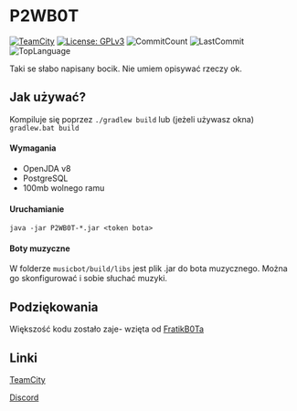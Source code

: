 # P2WB0T

[![TeamCity](https://ci.fratikbot.pl/app/rest/builds/buildType:Kamil_P2wb0t_Build/statusIcon)](https://ci.fratikbot.pl/project/Kamil_P2wb0t)
[![License: GPLv3](https://img.shields.io/badge/License-GPLv3-blue.svg)](https://www.gnu.org/licenses/gpl-3.0)
![CommitCount](https://img.shields.io/github/commit-activity/y/KAMIL0024/P2WB0T)
![LastCommit](https://img.shields.io/github/last-commit/KAMIL0024/P2WB0T)
![TopLanguage](https://img.shields.io/github/languages/top/KAMIL0024/P2WB0T)

Taki se słabo napisany bocik. Nie umiem opisywać rzeczy ok.

## Jak używać?
  Kompiluje się poprzez `./gradlew build` lub (jeżeli używasz okna) `gradlew.bat build`

#### Wymagania
  
  * OpenJDA v8
  * PostgreSQL
  * 100mb wolnego ramu
 
#### Uruchamianie
  `java -jar P2WB0T-*.jar <token bota>`
   
#### Boty muzyczne
  W folderze `musicbot/build/libs` jest plik .jar do bota muzycznego. Można go skonfigurować i sobie słuchać muzyki.
  
## Podziękowania
  Większość kodu zostało zaje- wzięta od [FratikB0Ta](https://github.com/fratik/FratikB0T)
  
## Linki
[TeamCity](https://ci.fratikbot.pl)

[Discord](https://discord.gg/CZ8pXah)